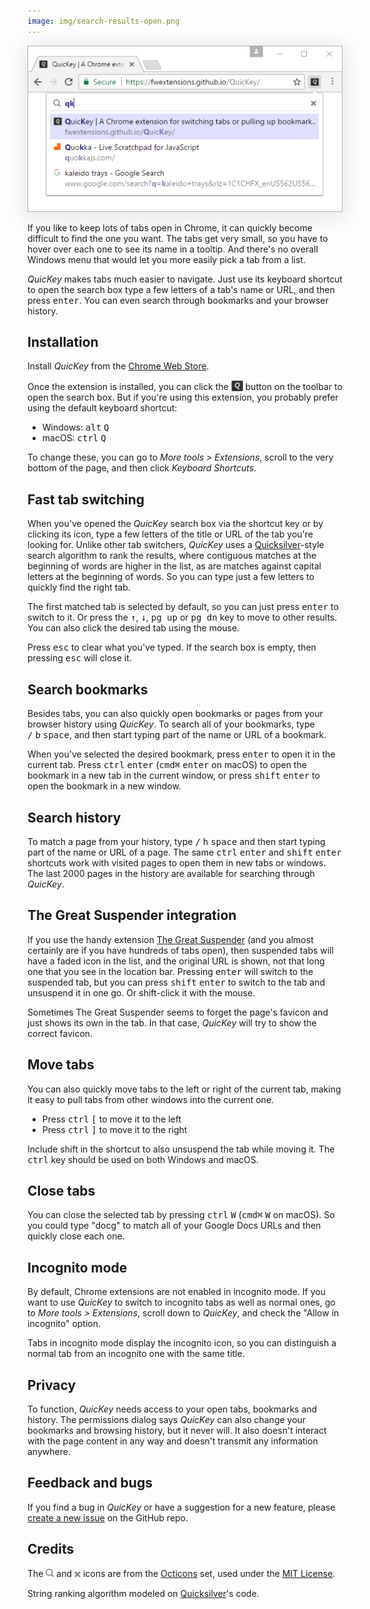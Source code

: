 ```yaml
---
image: img/search-results-open.png
---
```


<img src="img/search-results-open.png" style="box-shadow: 0px 5px 30px 4px rgba(0, 0, 0, 0.1);" alt="QuicKey search results">

If you like to keep lots of tabs open in Chrome, it can quickly become difficult to find the one you want.  The tabs get very small, so you have to hover over each one to see its name in a tooltip.  And there's no overall Windows menu that would let you more easily pick a tab from a list.

*QuicKey* makes tabs much easier to navigate.  Just use its keyboard shortcut to open the search box type a few letters of a tab's name or URL, and then press <kbd>enter</kbd>.  You can even search through bookmarks and your browser history.


## Installation

Install *QuicKey* from the [Chrome Web Store](https://chrome.google.com/webstore/detail/quickey-–-the-quick-tab-s/ldlghkoiihaelfnggonhjnfiabmaficg).

Once the extension is installed, you can click the <img src="img/icon-38.png" style="height: 19px; vertical-align: text-bottom;"> button on the toolbar to open the search box.  But if you're using this extension, you probably prefer using the default keyboard shortcut:

  * Windows: <kbd>alt</kbd>&nbsp;<kbd>Q</kbd>
  * macOS: <kbd>ctrl</kbd>&nbsp;<kbd>Q</kbd>

To change these, you can go to *More tools > Extensions*, scroll to the very bottom of the page, and then click *Keyboard Shortcuts*.


## Fast tab switching

When you've opened the *QuicKey* search box via the shortcut key or by clicking its icon, type a few letters of the title or URL of the tab you're looking for.  Unlike other tab switchers, *QuicKey* uses a [Quicksilver](https://github.com/quicksilver/Quicksilver)-style search algorithm to rank the results, where contiguous matches at the beginning of words are higher in the list, as are matches against capital letters at the beginning of words.  So you can type just a few letters to quickly find the right tab.

The first matched tab is selected by default, so you can just press <kbd>enter</kbd> to switch to it.  Or press the <kbd>&#8593;</kbd>, <kbd>&#8595;</kbd>, <kbd>pg up</kbd> or <kbd>pg dn</kbd> key to move to other results.  You can also click the desired tab using the mouse.

Press <kbd>esc</kbd> to clear what you've typed.  If the search box is empty, then pressing <kbd>esc</kbd> will close it.


## Search bookmarks

Besides tabs, you can also quickly open bookmarks or pages from your browser history using *QuicKey*.  To search all of your bookmarks, type <kbd>/</kbd>&nbsp;<kbd>b</kbd>&nbsp;<kbd>space</kbd>, and then start typing part of the name or URL of a bookmark.

When you've selected the desired bookmark, press <kbd>enter</kbd> to open it in the current tab.  Press <kbd>ctrl</kbd>&nbsp;<kbd>enter</kbd> (<kbd>cmd⌘</kbd>&nbsp;<kbd>enter</kbd> on macOS) to open the bookmark in a new tab in the current window, or press <kbd>shift</kbd>&nbsp;<kbd>enter</kbd> to open the bookmark in a new window.


## Search history

To match a page from your history, type <kbd>/</kbd>&nbsp;<kbd>h</kbd>&nbsp;<kbd>space</kbd> and then start typing part of the name or URL of a page.  The same <kbd>ctrl</kbd>&nbsp;<kbd>enter</kbd> and <kbd>shift</kbd>&nbsp;<kbd>enter</kbd> shortcuts work with visited pages to open them in new tabs or windows.  The last 2000 pages in the history are available for searching through *QuicKey*.


## The Great Suspender integration

If you use the handy extension [The Great Suspender](https://chrome.google.com/webstore/detail/the-great-suspender/klbibkeccnjlkjkiokjodocebajanakg?hl=en) (and you almost certainly are if you have hundreds of tabs open), then suspended tabs will have a faded icon in the list, and the original URL is shown, not that long one that you see in the location bar.  Pressing <kbd>enter</kbd> will switch to the suspended tab, but you can press <kbd>shift</kbd>&nbsp;<kbd>enter</kbd> to switch to the tab and unsuspend it in one go. Or shift-click it with the mouse.

Sometimes The Great Suspender seems to forget the page's favicon and just shows its own in the tab.  In that case, *QuicKey* will try to show the correct favicon.


## Move tabs

You can also quickly move tabs to the left or right of the current tab, making it easy to pull tabs from other windows into the current one.

  * Press <kbd>ctrl</kbd>&nbsp;<kbd>[</kbd> to move it to the left
  * Press <kbd>ctrl</kbd>&nbsp;<kbd>]</kbd> to move it to the right

Include shift in the shortcut to also unsuspend the tab while moving it.  The <kbd>ctrl</kbd> key should be used on both Windows and macOS.


## Close tabs

You can close the selected tab by pressing <kbd>ctrl</kbd>&nbsp;<kbd>W</kbd> (<kbd>cmd⌘</kbd>&nbsp;<kbd>W</kbd> on macOS).  So you could type "docg" to match all of your Google Docs URLs and then quickly close each one.


## Incognito mode

By default, Chrome extensions are not enabled in incognito mode.  If you want to use *QuicKey* to switch to incognito tabs as well as normal ones, go to *More tools > Extensions*, scroll down to *QuicKey*, and check the "Allow in incognito" option.

Tabs in incognito mode display the incognito icon, so you can distinguish a normal tab from an incognito one with the same title.


## Privacy

To function, *QuicKey* needs access to your open tabs, bookmarks and history.  The permissions dialog says *QuicKey* can also change your bookmarks and browsing history, but it never will.  It also doesn't interact with the page content in any way and doesn't transmit any information anywhere.


## Feedback and bugs

If you find a bug in *QuicKey* or have a suggestion for a new feature, please [create a new issue](https://github.com/fwextensions/QuicKey/issues) on the GitHub repo.


## Credits

The <img src="img/search.svg" style="height: 13px"> and <img src="img/clear.svg" style="height: 16px; vertical-align: middle;"> icons are from the [Octicons](https://octicons.github.com/) set, used under the [MIT License](http://opensource.org/licenses/MIT).

String ranking algorithm modeled on [Quicksilver](https://github.com/quicksilver/Quicksilver/blob/master/Quicksilver/Code-QuickStepCore/QSense.m)'s code.
